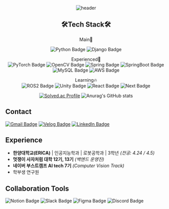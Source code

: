 <div align="center">
  
  ![header](https://capsule-render.vercel.app/api?type=waving&color=0:1a153d,50:302b63,100:00c9ff&fontColor=e0f7ff&height=150&section=header&text=Jaehyun%20Song&fontSize=50&desc=AI+%2B+Robot+and+Web&fontAlignY=30&descSize=20&descAlign=bottom&descAlignY=55)
  <h2>🛠️Tech Stack🛠️ </h2>        
  Main🥇     
  
  ![Python Badge](https://img.shields.io/badge/Python-3776AB?style=flat&logo=Python&logoColor=white)
  ![Django Badge](https://img.shields.io/badge/Django-092E20?style=flat&logo=Django&logoColor=white)

  Experienced🥈     
  ![PyTorch Badge](https://img.shields.io/badge/PyTorch-EE4C2C?style=flat&logo=PyTorch&logoColor=white)
  ![OpenCV Badge](https://img.shields.io/badge/OpenCV-5C3EE8?style=flat&logo=OpenCV&logoColor=white)
  ![Spring Badge](https://img.shields.io/badge/Spring-6DB33F?style=flat&logo=Spring&logoColor=white)
  ![SpringBoot Badge](https://img.shields.io/badge/SpringBoot-6DB33F?style=flat&logo=SpringBoot&logoColor=white)
  ![MySQL Badge](https://img.shields.io/badge/MySQL-4479A1?style=flat&logo=MySQL&logoColor=white)
  ![AWS Badge](https://img.shields.io/badge/AWS-232F3E?style=flat&logo=amazonwebservices&logoColor=white)

  Learning🔥     
  ![ROS2 Badge](https://img.shields.io/badge/ROS2-22314E?style=flat&logo=ROS&logoColor=white)
  ![Unity Badge](https://img.shields.io/badge/Unity-FFFFFF?style=flat&logo=Unity&logoColor=black)
  ![React Badge](https://img.shields.io/badge/React-212121?style=flat&logo=React&logoColor=61DAFB)
  ![Next Badge](https://img.shields.io/badge/Next.js-000000?style=flat&logo=Next.js&logoColor=white)

  [![Solved.ac Profile](http://mazassumnida.wtf/api/v2/generate_badge?boj=sjh121476)](https://solved.ac/sjh121476/)
  ![Anurag's GitHub stats](https://github-readme-stats.vercel.app/api?username=mongsam2&show_icons=true&theme=shadow_blue&line_height=21)
</div>

## Contact
[![Gmail Badge](https://img.shields.io/badge/Gmail-red?style=flat&logo=Gmail&logoColor=white)](mailto:songjaehyun121476@gmail.com)
[![Velog Badge](https://img.shields.io/badge/Velog-20C997?style=flat&logo=Velog&logoColor=white)](https://velog.io/@jaehyun/posts)
[![LinkedIn Badge](https://img.shields.io/badge/LinkedIn-0A66C2?style=flat&logo=LinkedIn&logoColor=white)](https://www.linkedin.com/in/jaehyun-song-9b36a8358/)

## Experience

- **한양대학교(ERICA)**  | 인공지능학과  | 로봇공학과 | 3학년 *(전공: 4.24 / 4.5)*
- **멋쟁이 사자처럼 대학 12기, 13기** *(백엔드 운영진)*
- **네이버 부스트캠프 AI tech 7기** *(Computer Vision Track)*
- 학부생 연구원
        

## Collaboration Tools
![Notion Badge](https://img.shields.io/badge/Notion-000000?style=flat&logo=Notion&logoColor=white)
![Slack Badge](https://img.shields.io/badge/Slack-4A154B?style=flat&logo=Slack&logoColor=white)
![Figma Badge](https://img.shields.io/badge/Figma-F24E1E?style=flat&logo=Figma&logoColor=white)
![Discord Badge](https://img.shields.io/badge/Discord-5865F2?style=flat&logo=Discord&logoColor=white)

